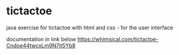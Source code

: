 # tictactoe
java exercise for tictactoe
with html and css - for the user interface

documentation in link below
https://whimsical.com/tictactoe-Cndoe44twcxLm9N7jt5Yb8
